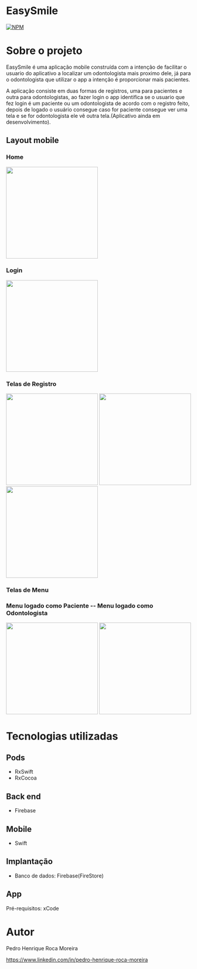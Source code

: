 # EasySmile 
[![NPM](https://img.shields.io/npm/l/react)](https://github.com/PedroRoca7/EasySmile/blob/main/LICENSE) 

# Sobre o projeto

EasySmile é uma aplicação mobile construída com a intenção de facilitar o usuario do aplicativo a localizar um odontologista mais proximo dele, já para o odontologista que utilizar o app a intenção é proporcionar mais pacientes.

A aplicação consiste em duas formas de registros, uma para pacientes e outra para odontologistas, ao fazer login o app identifica se o usuario que fez login é um paciente ou um odontologista de acordo com o registro feito, depois de logado o usuário consegue caso for paciente consegue ver uma tela e se for odontologista ele vê outra tela.(Aplicativo ainda em desenvolvimento).

## Layout mobile
### Home
<div> 
  <img src="https://github.com/PedroRoca7/EasySmile/assets/118369268/c75d7ed0-f0f2-4314-bae6-2e7d3bcdbe75" width= "250px"/>
</div>

### Login
<div> 
  <img src="https://github.com/PedroRoca7/EasySmile/assets/118369268/966f4587-e9aa-433b-8950-0630e864115b" width= "250px"/>
</div>

### Telas de Registro
<div> 
  <img src="https://github.com/PedroRoca7/EasySmile/assets/118369268/e9fe8c5d-745b-499f-b3fb-77d50412cd6a" width= "250px"/>
  <img src="https://github.com/PedroRoca7/EasySmile/assets/118369268/3b920638-9bfb-4e2e-bfca-85614b0e4834" width= "250px"/>
  <img src="https://github.com/PedroRoca7/EasySmile/assets/118369268/18f8db58-b2e6-4309-a752-714857c5d0ba" width= "250px"/>
</div>

### Telas de Menu
<div> 
  
  ### Menu logado como Paciente -- Menu logado como Odontologista
  <img src="https://github.com/PedroRoca7/EasySmile/assets/118369268/ae8d30ea-598e-4620-94c4-578a5a98844b" width= "250px"/>
  <img src="https://github.com/PedroRoca7/EasySmile/assets/118369268/2a022948-c862-48f0-a9be-7be866690595" width= "250px"/>

</div>

# Tecnologias utilizadas
## Pods
- RxSwift
- RxCocoa
## Back end
- Firebase
## Mobile
- Swift
## Implantação
- Banco de dados: Firebase(FireStore)
## App
Pré-requisitos: xCode
# Autor

Pedro Henrique Roca Moreira

https://www.linkedin.com/in/pedro-henrique-roca-moreira
